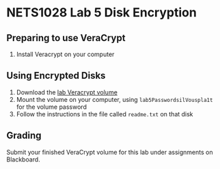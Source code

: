 # NETS1028 Lab 5 Disk Encryption

## Preparing to use VeraCrypt
1. Install Veracrypt on your computer

## Using Encrypted Disks
1. Download the [lab Veracrypt volume](lab5-veracrypt-volume)
2. Mount the volume on your computer, using `lab5PasswordsilVouspla1t` for the volume password
3. Follow the instructions in the file called `readme.txt` on that disk

## Grading
Submit your finished VeraCrypt volume for this lab under assignments on Blackboard.
